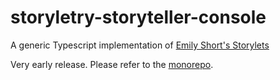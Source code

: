 # storyletry-storyteller-console

A generic Typescript implementation of [Emily Short's Storylets][1]

Very early release. Please refer to the [monorepo][2].

[1]: https://emshort.blog/2019/11/29/storylets-you-want-them/
[2]: https://github.com/5310/storyletry